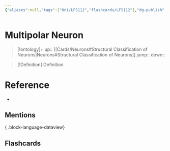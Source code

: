 ```yaml
---
{"aliases":null,"tags":["Uni/LFS112","flashcards/LFS112"],"dg-publish":true,"permalink":"/cards/multipolar-neuron/","dgPassFrontmatter":true}
---
```


# Multipolar Neuron

> [!ontology]+
> up:: [[Cards/Neurons#Structural Classification of Neurons\|Neurons#Structural Classification of Neurons]]
> jump:: 
> down:: 

> [!Definition] Definition

<style> .container {font-family: sans-serif; text-align: center;} .button-wrapper button {z-index: 1;height: 40px; width: 100px; margin: 10px;padding: 5px;} .excalidraw .App-menu_top .buttonList { display: flex;} .excalidraw-wrapper { height: 800px; margin: 50px; position: relative;} :root[dir="ltr"] .excalidraw .layer-ui__wrapper .zen-mode-transition.App-menu_bottom--transition-left {transform: none;} </style><script src="https://cdn.jsdelivr.net/npm/react@17/umd/react.production.min.js"></script><script src="https://cdn.jsdelivr.net/npm/react-dom@17/umd/react-dom.production.min.js"></script><script type="text/javascript" src="https://cdn.jsdelivr.net/npm/@excalidraw/excalidraw@0/dist/excalidraw.production.min.js"></script><div id="Multipolar_Neuron_Diagramexcalidraw.md1"></div><script>(function(){const InitialData={"type":"excalidraw","version":2,"source":"https://github.com/zsviczian/obsidian-excalidraw-plugin/releases/tag/1.9.20","elements":[{"id":"0rF9Ah7XeBGAz7_X2LUjD","type":"image","x":-355.3854064941406,"y":-187.1233787536621,"width":597,"height":418,"angle":0,"strokeColor":"transparent","backgroundColor":"transparent","fillStyle":"hachure","strokeWidth":1,"strokeStyle":"solid","roughness":1,"opacity":100,"groupIds":[],"frameId":null,"roundness":null,"seed":1142247498,"version":4,"versionNonce":1495923850,"isDeleted":false,"boundElements":null,"updated":1696636686205,"link":null,"locked":false,"status":"pending","fileId":"7a3a1f4d39dd395e67a7dc84ae7a69ee265b9d38","scale":[1,1]},{"id":"SaxymyT9","type":"rectangle","x":-247.92085608536388,"y":-218.5159337503981,"width":144.97988891601562,"height":37,"angle":0,"strokeColor":"#1e1e1e","backgroundColor":"transparent","fillStyle":"hachure","strokeWidth":1,"strokeStyle":"solid","roughness":1,"opacity":100,"roundness":{"type":1},"seed":83181,"version":163,"versionNonce":2002452694,"updated":1696640321976,"isDeleted":false,"groupIds":[],"boundElements":[{"type":"text","id":"VZFQDVr0"},{"id":"sPGD7Lm6UzDX8nlKJd6bK","type":"arrow"}],"link":null,"locked":false},{"text":"Dendrites","fontSize":20,"fontFamily":1,"textAlign":"center","verticalAlign":"middle","baseline":16,"id":"VZFQDVr0","type":"text","x":-222.1008640199342,"y":-212.5159337503981,"width":93.33990478515625,"height":25,"angle":0,"strokeColor":"#1e1e1e","backgroundColor":"transparent","fillStyle":"hachure","strokeWidth":1,"strokeStyle":"solid","roughness":1,"opacity":100,"roundness":{"type":1},"seed":4894,"version":164,"versionNonce":1831892502,"updated":1696640321976,"isDeleted":false,"groupIds":[],"boundElements":[],"link":"[[Cards/Dendrites\|Dendrites]]","locked":false,"containerId":"SaxymyT9","originalText":"Dendrites","rawText":"[[Cards/Dendrites\|Dendrites]]","lineHeight":1.25},{"id":"sPGD7Lm6UzDX8nlKJd6bK","type":"arrow","x":-183.8124573425747,"y":-180.87492132608656,"width":39.48444905764734,"height":80.40058264125301,"angle":0,"strokeColor":"#1e1e1e","backgroundColor":"transparent","fillStyle":"hachure","strokeWidth":1,"strokeStyle":"solid","roughness":1,"opacity":100,"groupIds":[],"frameId":null,"roundness":{"type":2},"seed":1997871690,"version":327,"versionNonce":623479434,"isDeleted":false,"boundElements":null,"updated":1696640322157,"link":null,"locked":false,"points":[[0,0],[-39.48444905764734,80.40058264125301]],"lastCommittedPoint":null,"startBinding":{"elementId":"SaxymyT9","focus":-0.012485892023728903,"gap":1},"endBinding":null,"startArrowhead":null,"endArrowhead":"arrow"},{"id":"bS2cC7w7","type":"rectangle","x":159.27719946750676,"y":-145.66082505587028,"width":187.01988220214844,"height":37,"angle":0,"strokeColor":"#1e1e1e","backgroundColor":"transparent","fillStyle":"hachure","strokeWidth":1,"strokeStyle":"solid","roughness":1,"opacity":100,"roundness":{"type":1},"seed":63420,"version":74,"versionNonce":992496586,"updated":1696640335953,"isDeleted":false,"groupIds":[],"boundElements":[{"type":"text","id":"1PUUAX69"}],"link":null,"locked":false},{"text":"Axon Terminal","fontSize":20,"fontFamily":1,"textAlign":"center","verticalAlign":"middle","baseline":16,"id":"1PUUAX69","type":"text","x":185.09719153293645,"y":-139.66082505587028,"width":135.37989807128906,"height":25,"angle":0,"strokeColor":"#1e1e1e","backgroundColor":"transparent","fillStyle":"hachure","strokeWidth":1,"strokeStyle":"solid","roughness":1,"opacity":100,"roundness":{"type":1},"seed":97116,"version":76,"versionNonce":2088780426,"updated":1696640335953,"isDeleted":false,"groupIds":[],"boundElements":[],"link":"[[Cards/Axon Terminal\|Axon Terminal]]","locked":false,"containerId":"bS2cC7w7","originalText":"Axon Terminal","rawText":"[[Cards/Axon Terminal\|Axon Terminal]]","lineHeight":1.25},{"id":"PTkYk8ZM3I7LIXOXtEv59","type":"arrow","x":209.76954260940408,"y":-108.81856472659433,"width":21.693103394213267,"height":49.64436536443094,"angle":0,"strokeColor":"#1e1e1e","backgroundColor":"transparent","fillStyle":"hachure","strokeWidth":1,"strokeStyle":"solid","roughness":1,"opacity":100,"groupIds":[],"frameId":null,"roundness":{"type":2},"seed":514699350,"version":85,"versionNonce":1535199306,"isDeleted":false,"boundElements":null,"updated":1696640341583,"link":null,"locked":false,"points":[[0,0],[-21.693103394213267,49.64436536443094]],"lastCommittedPoint":null,"startBinding":null,"endBinding":null,"startArrowhead":null,"endArrowhead":"arrow"},{"id":"JHVJVpyq","type":"rectangle","x":-48.30496212751336,"y":-113.17797327839986,"width":107.27993774414062,"height":37,"angle":0,"strokeColor":"#1e1e1e","backgroundColor":"transparent","fillStyle":"hachure","strokeWidth":1,"strokeStyle":"solid","roughness":1,"opacity":100,"roundness":{"type":1},"seed":74775,"version":31,"versionNonce":2022883210,"updated":1696640354029,"isDeleted":false,"groupIds":[],"boundElements":[{"type":"text","id":"foOMpvFg"},{"id":"AjUh9DZRwq3FJEF1aOZzG","type":"arrow"}],"link":null,"locked":false},{"text":"Axons","fontSize":20,"fontFamily":1,"textAlign":"center","verticalAlign":"middle","baseline":16,"id":"foOMpvFg","type":"text","x":-22.484970062083676,"y":-107.17797327839986,"width":55.63995361328125,"height":25,"angle":0,"strokeColor":"#1e1e1e","backgroundColor":"transparent","fillStyle":"hachure","strokeWidth":1,"strokeStyle":"solid","roughness":1,"opacity":100,"roundness":{"type":1},"seed":31896,"version":32,"versionNonce":1365532426,"updated":1696640350427,"isDeleted":false,"groupIds":[],"boundElements":[],"link":"[[Cards/Axons\|Axons]]","locked":false,"containerId":"JHVJVpyq","originalText":"Axons","rawText":"[[Cards/Axons\|Axons]]","lineHeight":1.25},{"id":"AjUh9DZRwq3FJEF1aOZzG","type":"arrow","x":2.724936463556787,"y":-74.07150108867046,"width":42.197248245427886,"height":87.78626234770695,"angle":0,"strokeColor":"#1e1e1e","backgroundColor":"transparent","fillStyle":"hachure","strokeWidth":1,"strokeStyle":"solid","roughness":1,"opacity":100,"groupIds":[],"frameId":null,"roundness":{"type":2},"seed":1404971990,"version":69,"versionNonce":1057384650,"isDeleted":false,"boundElements":null,"updated":1696640354029,"link":null,"locked":false,"points":[[0,0],[-42.197248245427886,87.78626234770695]],"lastCommittedPoint":null,"startBinding":{"elementId":"JHVJVpyq","focus":-0.11666052213558041,"gap":2.106472189729402},"endBinding":null,"startArrowhead":null,"endArrowhead":"arrow"}],"appState":{"theme":"dark","viewBackgroundColor":"#ffffff","currentItemStrokeColor":"#1e1e1e","currentItemBackgroundColor":"transparent","currentItemFillStyle":"hachure","currentItemStrokeWidth":1,"currentItemStrokeStyle":"solid","currentItemRoughness":1,"currentItemOpacity":100,"currentItemFontFamily":1,"currentItemFontSize":20,"currentItemTextAlign":"left","currentItemStartArrowhead":null,"currentItemEndArrowhead":"arrow","scrollX":810.1338986420319,"scrollY":521.9891897439499,"zoom":{"value":1.0928583011728314},"currentItemRoundness":"round","gridSize":null,"gridColor":{"Bold":"#C9C9C9FF","Regular":"#EDEDEDFF"},"currentStrokeOptions":null,"previousGridSize":null,"frameRendering":{"enabled":true,"clip":true,"name":true,"outline":true}},"files":{}};InitialData.scrollToContent=true;App=()=>{const e=React.useRef(null),t=React.useRef(null),[n,i]=React.useState({width:void 0,height:void 0});return React.useEffect(()=>{i({width:t.current.getBoundingClientRect().width,height:t.current.getBoundingClientRect().height});const e=()=>{i({width:t.current.getBoundingClientRect().width,height:t.current.getBoundingClientRect().height})};return window.addEventListener("resize",e),()=>window.removeEventListener("resize",e)},[t]),React.createElement(React.Fragment,null,React.createElement("div",{className:"excalidraw-wrapper",ref:t},React.createElement(ExcalidrawLib.Excalidraw,{ref:e,width:n.width,height:n.height,initialData:InitialData,viewModeEnabled:!0,zenModeEnabled:!0,gridModeEnabled:!1})))},excalidrawWrapper=document.getElementById("Multipolar_Neuron_Diagramexcalidraw.md1");ReactDOM.render(React.createElement(App),excalidrawWrapper);})();</script>

# Reference

- 

## Mentions


{ .block-language-dataview}

## Flashcards